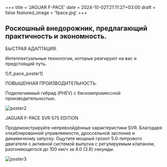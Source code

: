 +++
title = 'JAGUAR F-PACE'
date = 2024-10-02T21:11:27+03:00
draft = false
featured_image = 'fpace.jpg'
+++
## Роскошный внедорожник, предлагающий практичность и экономность.

БЫСТРАЯ АДАПТАЦИЯ.

Интеллектуальные технологии, которые реагируют на вас и предстоящий путь.

![/f_pace_poster1]

ПОВЫШЕННАЯ ПРОИЗВОДИТЕЛЬНОСТЬ.

Подключаемый гибрид (PHEV) с бескомпромиссной производительностью. 

![poster2](https://ltdfoto.ru/images/2024/10/02/X76124GL_303101393_020_PR-1.jpg)

JAGUAR F-PACE SVR 575 EDITION

Продемонстрируйте непревзойдённые характеристики SVR. Благодаря откаблированной управляемости, дроссельной заслонке и динамичному запуску.
Ощутите мощный грохот 5.0-литрового двигателя с активной системой выпуска с регулируемым клапаном, разгоняющегося до 100 км/ч за 4.0 (3.8) секунды.

![poster3](https://ltdfoto.ru/images/2024/10/02/X76124GL_303101393_056_PR.jpg)
